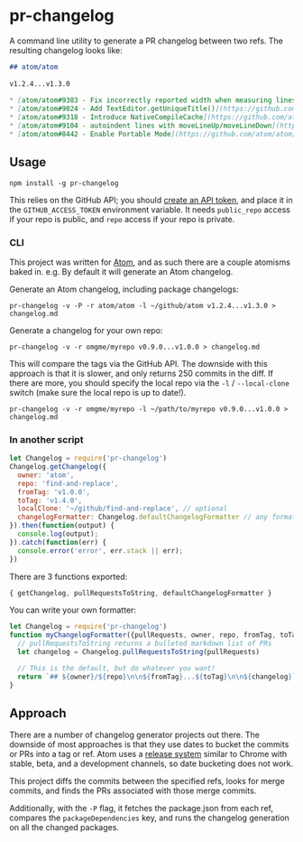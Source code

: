 # pr-changelog

A command line utility to generate a PR changelog between two refs. The resulting changelog looks like:

```md
## atom/atom
​
v1.2.4...v1.3.0
​
* [atom/atom#9383 - Fix incorrectly reported width when measuring lines](https://github.com/atom/atom/pull/9383) on November 2nd 2015
* [atom/atom#9024 - Add TextEditor.getUniqueTitle()](https://github.com/atom/atom/pull/9024) on November 2nd 2015
* [atom/atom#9318 - Introduce NativeCompileCache](https://github.com/atom/atom/pull/9318) on November 3rd 2015
* [atom/atom#9104 - autoindent lines with moveLineUp/moveLineDown](https://github.com/atom/atom/pull/9104) on November 3rd 2015
* [atom/atom#8442 - Enable Portable Mode](https://github.com/atom/atom/pull/8442) on November 3rd 2015
```

## Usage

`npm install -g pr-changelog`

This relies on the GitHub API; you should [create an API token](https://help.github.com/articles/creating-an-access-token-for-command-line-use/), and place it in the `GITHUB_ACCESS_TOKEN` environment variable. It needs `public_repo` access if your repo is public, and `repo` access if your repo is private.

### CLI

This project was written for [Atom](http://atom.io), and as such there are a couple atomisms baked in. e.g. By default it will generate an Atom changelog.

Generate an Atom changelog, including package changelogs:

```
pr-changelog -v -P -r atom/atom -l ~/github/atom v1.2.4...v1.3.0 > changelog.md
```

Generate a changelog for your own repo:

```
pr-changelog -v -r omgme/myrepo v0.9.0...v1.0.0 > changelog.md
```

This will compare the tags via the GitHub API. The downside with this approach is that it is slower, and only returns 250 commits in the diff. If there are more, you should specify the local repo via the `-l` / `--local-clone` switch (make sure the local repo is up to date!).

```
pr-changelog -v -r omgme/myrepo -l ~/path/to/myrepo v0.9.0...v1.0.0 > changelog.md
```

### In another script

```js
let Changelog = require('pr-changelog')
Changelog.getChangelog({
  owner: 'atom',
  repo: 'find-and-replace',
  fromTag: 'v1.0.0',
  toTag: 'v1.4.0',
  localClone: '~/github/find-and-replace', // optional
  changelogFormatter: Changelog.defaultChangelogFormatter // any formatter
}).then(function(output) {
  console.log(output);
}).catch(function(err) {
  console.error('error', err.stack || err);
})
```

There are 3 functions exported:

```js
{ getChangelog, pullRequestsToString, defaultChangelogFormatter }
```

You can write your own formatter:

```js
let Changelog = require('pr-changelog')
function myChangelogFormatter({pullRequests, owner, repo, fromTag, toTag}) {
  // pullRequestsToString returns a bulleted markdown list of PRs
  let changelog = Changelog.pullRequestsToString(pullRequests)

  // This is the default, but do whatever you want!
  return `## ${owner}/${repo}\n\n${fromTag}...${toTag}\n\n${changelog}`
}
```

## Approach

There are a number of changelog generator projects out there. The downside of most approaches is that they use dates to bucket the commits or PRs into a tag or ref. Atom uses a [release system](http://blog.atom.io/2015/10/21/introducing-the-atom-beta-channel.html) similar to Chrome with stable, beta, and a development channels, so date bucketing does not work.

This project diffs the commits between the specified refs, looks for merge commits, and finds the PRs associated with those merge commits.

Additionally, with the `-P` flag, it fetches the package.json from each ref, compares the `packageDependencies` key, and runs the changelog generation on all the changed packages.
